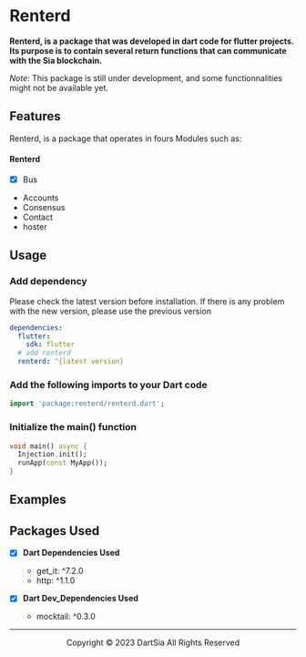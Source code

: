 # Renterd

**Renterd, is a package that was developed in dart code for flutter projects. Its purpose is to contain several return functions that can communicate with the Sia blockchain.**

*Note*: This package is still under development, and some functionnalities might not be available yet.


<!-- [github](https://github.com/flustora/flutter_flustora/tree/main/packages/flustora)

[Update log](https://github.com/flustora/flutter_flustora/blob/main/packages/flustora/CHANGELOG.md) -->

## **Features**

Renterd, is a package that operates in fours Modules such as:

#### Renterd
- [x] Bus
 - Accounts
 - Consensus
 - Contact 
 - hoster

## **Usage**

### Add dependency

Please check the latest version before installation.
If there is any problem with the new version, please use the previous version

```yaml
dependencies:
  flutter:
    sdk: flutter
  # add renterd
  renterd: ^{latest version}
```

### Add the following imports to your Dart code

```dart
import 'package:renterd/renterd.dart';
```

### Initialize the main() function 

```dart
void main() async {
  Injection.init();
  runApp(const MyApp());
}
```

## **Examples**



<!-- je reviens ici pour mettre les exemples une fois le code validé -->

## **Packages Used**
* [x] **Dart Dependencies Used**
  -  get_it: ^7.2.0
  -  http: ^1.1.0
  
* [x] **Dart Dev_Dependencies Used**
  - mocktail: ^0.3.0

***
<p style="text-align: center"> Copyright &copy; 2023 DartSia All Rights Reserved</p>
